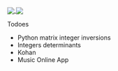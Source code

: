 <a href="https://github-readme-stats.vercel.app/api?username=CryptoCashCashoo&count_private=true&show_icons=true&theme=chartreuse-dark">
  <img align="center" src="https://github-readme-stats.vercel.app/api?username=CryptoCashCashoo&count_private=true&bg_color=30,e96443,904e95&title_color=fff&text_color=fff" />
</a>
<a href="https://github.com/CryptoCashCashoo">
  <img align="center" src="https://github-readme-stats.vercel.app/api/top-langs/?username=CryptoCashCashoo&bg_color=30,e96443,904e95&title_color=fff&text_color=fff&count_private=true" />
</a>


Todoes 
- Python matrix integer inversions
- Integers determinants
- Kohan
- Music Online App

<!--
**CryptoCashCashoo/CryptoCashCashoo** is a ✨ _special_ ✨ repository because its `README.md` (this file) appears on your GitHub profile.
Here are some ideas to get you started:
- 🔭 I’m currently working on ...
- 🌱 I’m currently learning ...
- 👯 I’m looking to collaborate on ...
- 🤔 I’m looking for help with ...
- 💬 Ask me about ...
- 📫 How to reach me: ...
- 😄 Pronouns: ...
- ⚡ Fun fact: ...
-->
